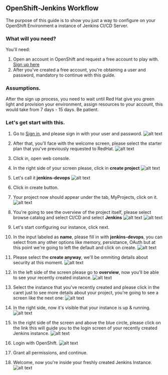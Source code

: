 ## OpenShift-Jenkins Workflow

The purpose of this guide is to show you just a way to configure on your OpenShift Environment a instance of Jenkins CI/CD Server.

### What will you need?

You'll need:
1. Open an account in OpenShift and request a free account to play with.
[Sign up here](https://www.openshift.com/trial/)
2. After you've created a free account, you're obtaining a user and password, mandatory to continue with this guide.

### Assumptions.
After the sign up process, you need to wait until Red Hat give you green light and provision your environment, assign resources to your account, this would take from 7 days - 15 days. Be patient.

### Let's get start with this.
1. Go to [Sign in](https://www.openshift.com/trial/), and please sign in with your user and password.
![alt text](https://github.com/rkobismarck/open-shift-jenkins-pipeline/blob/master/media-content/open-shift-1.png "LogIn")


2. After that, you'll face with the welcome screen, please select the starter plan that you've previously requested to RedHat.
![alt text](https://github.com/rkobismarck/open-shift-jenkins-pipeline/blob/master/media-content/open-shift-2.png "Starter Plan Select")
3. Click in, open web console.
4. In the right side of your screen please, click in **create project**
![alt text](https://github.com/rkobismarck/open-shift-jenkins-pipeline/blob/master/media-content/open-shift-3.png "Create Project")

5. Let's call it **jenkins-devops**
![alt text](https://github.com/rkobismarck/open-shift-jenkins-pipeline/blob/master/media-content/open-shift-4.png "Naming Project")
6. Click in create button.
7. Your project now should appear under the tab, MyProjects, click on it.
![alt text](https://github.com/rkobismarck/open-shift-jenkins-pipeline/blob/master/media-content/open-shift-5.png "Created Project")
8. You're going to see the overview of the project itself, please select browse catalog and select CI/CD and select **Jenkins**
![alt text](https://github.com/rkobismarck/open-shift-jenkins-pipeline/blob/master/media-content/open-shift-6.png "Browse Catalog")
![alt text](https://github.com/rkobismarck/open-shift-jenkins-pipeline/blob/master/media-content/open-shift-7.png "Select Jenkins")
9. Let's start configuring our instance, click next. 
10. In the input labeled as **name**, please fill in with **jenkins-devops**, you can select from any other options like memory, persistance, OAuth but at this point we're going to left the default and click on create.
![alt text](https://github.com/rkobismarck/open-shift-jenkins-pipeline/blob/master/media-content/open-shift-8.png "Creating Jenkins Instance")
11. Please select the **create anyway**, we'll be ommiting details about security at this moment.
![alt text](https://github.com/rkobismarck/open-shift-jenkins-pipeline/blob/master/media-content/open-shift-9.png "Finished Creation Of Jenkins Instance")
12. In the left side of the screen please go to **overview**, now you'll be able to see your recently created instance.
![alt text](https://github.com/rkobismarck/open-shift-jenkins-pipeline/blob/master/media-content/open-shift-10.png "Overview")
13. Select the instance that you've recently created and please click in the caret just to see more details about your project, you're going to see a screen like the next one:
![alt text](https://github.com/rkobismarck/open-shift-jenkins-pipeline/blob/master/media-content/open-shift-11.png "Instance Details")
14. In the right side, now it's visible that your instance is up & running.
![alt text](https://github.com/rkobismarck/open-shift-jenkins-pipeline/blob/master/media-content/open-shift-12.png "Instance Status")
15. In the right side of the screen and above the blue circle, please click on the link this will guide you to the login screen of your recently created Jenkins instance.
![alt text](https://github.com/rkobismarck/open-shift-jenkins-pipeline/blob/master/media-content/open-shift-13.png "Instance URL")
16. Login with OpenShift.
![alt text](https://github.com/rkobismarck/open-shift-jenkins-pipeline/blob/master/media-content/open-shift-14.png "LogIn")
17. Grant all permissions, and continue.
18. Welcome, now you're inside your freshly created Jenkins Instance.
![alt text](https://github.com/rkobismarck/open-shift-jenkins-pipeline/blob/master/media-content/open-shift-15.png "Jenkins Welcome")